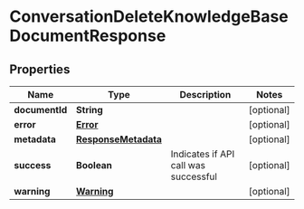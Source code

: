 
# ConversationDeleteKnowledgeBaseDocumentResponse

## Properties
Name | Type | Description | Notes
------------ | ------------- | ------------- | -------------
**documentId** | **String** |  |  [optional]
**error** | [**Error**](Error.md) |  |  [optional]
**metadata** | [**ResponseMetadata**](ResponseMetadata.md) |  |  [optional]
**success** | **Boolean** | Indicates if API call was successful |  [optional]
**warning** | [**Warning**](Warning.md) |  |  [optional]



